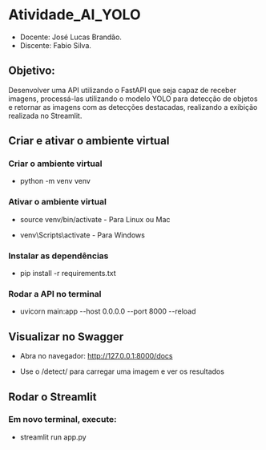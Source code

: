 # Atividade_AI_YOLO
- Docente: José Lucas Brandão.
- Discente: Fabio Silva.

## Objetivo: 

Desenvolver uma API utilizando o FastAPI que seja capaz de receber imagens, processá-las utilizando o modelo YOLO para detecção de objetos e retornar as imagens com as detecções destacadas, realizando a exibição realizada no Streamlit.

## Criar e ativar o ambiente virtual

### Criar o ambiente virtual

* python -m venv venv

### Ativar o ambiente virtual

* source venv/bin/activate  - Para Linux ou Mac

* venv\Scripts\activate  - Para Windows

### Instalar as dependências

* pip install -r requirements.txt

### Rodar a API no terminal

* uvicorn main:app --host 0.0.0.0 --port 8000 --reload

## Visualizar no Swagger

* Abra no navegador: http://127.0.0.1:8000/docs

* Use o /detect/ para carregar uma imagem e ver os resultados

## Rodar o Streamlit 

### Em novo terminal, execute:

* streamlit run app.py
